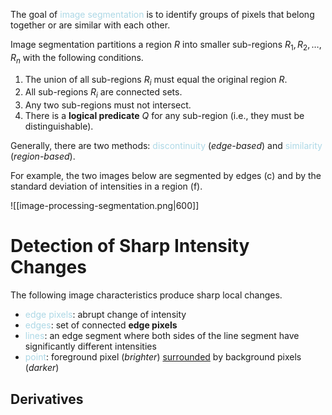 The goal of <span style = "color:lightblue">image segmentation</span> is to identify groups of pixels that belong together or are similar with each other.

Image segmentation partitions a region $R$ into smaller sub-regions $R_1,R_2,\dots,R_n$ with the following conditions.
1. The union of all sub-regions $R_i$ must equal the original region $R$.
2. All sub-regions $R_i$ are connected sets.
3. Any two sub-regions must not intersect.
4. There is a **logical predicate** $Q$ for any sub-region (i.e., they must be distinguishable).

Generally, there are two methods: <span style = "color:lightblue">discontinuity</span> (*edge-based*) and <span style = "color:lightblue">similarity</span> (*region-based*).

For example, the two images below are segmented by edges (c) and by the standard deviation of intensities in a region (f).

![[image-processing-segmentation.png|600]]

# Detection of Sharp Intensity Changes
The following image characteristics produce sharp local changes.
- <span style = "color:lightblue">edge pixels</span>: abrupt change of intensity
- <span style = "color:lightblue">edges</span>: set of connected **edge pixels**
- <span style = "color:lightblue">lines</span>: an edge segment where both sides of the line segment have significantly different intensities
- <span style = "color:lightblue">point</span>: foreground pixel (*brighter*) <u>surrounded</u> by background pixels (*darker*)

## Derivatives
